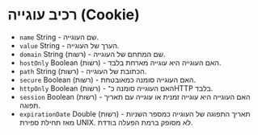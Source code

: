 # רכיב עוגייה (Cookie)

* `name` ‏String - שם העוגייה.
* `value` ‏String - הערך של העוגייה.
* `domain` ‏String (רשות) - שם המתחם של העוגייה.
* `hostOnly` ‏Boolean (רשות) - האם העוגייה היא עוגייה מארחת בלבד.
* `path` ‏String (רשות) - הכתובת של העוגייה.
* `secure` ‏Boolean (רשות) - האם העוגייה סומנה כמאובטחת.
* `httpOnly` ‏Boolean (רשות) - האם העוגייה סומנה כ־HTTP בלבד.
* `session` ‏Boolean (רשות) - האם העוגייה היא עוגייה זמנית או עוגייה עם תאריך תפוגה.
* `expirationDate` ‏Double (רשות) - תאריך התפוגה של העוגייה כמספר השניות מאז תחילת ספירת UNIX. לא מסופק ברמת הפעלה בודדת.
